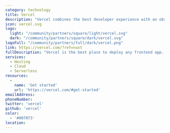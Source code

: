 ```yaml
---
category: technology
title: Vercel
description: "Vercel combines the best developer experience with an obsessive focus on end-user performance. Our platform enables frontend teams to do their best work."
icon: vercel.svg
logo:
  light: "/community/partners/square/light/vercel.svg"
  dark: "/community/partners/square/dark/vercel.svg"
logoFull: "/community/partners/full/dark/vercel.png"
link: https://vercel.com/?ref=nuxt
fullDescription: "Vercel is the best place to deploy any frontend app. Start by deploying with zero configuration to our global edge network. Scale dynamically to millions of pages without breaking a sweat."
services:
  - Hosting
  - Cloud
  - Serverless
resources:
  -
    name: 'Get started'
    url: 'https://vercel.com/#get-started'
emailAddress:
phoneNumber:
twitter: 'vercel'
github: 'vercel'
color:
  - '#0070f3'
location:
---
```

